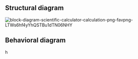 ## Structural diagram

![block-diagram-scientific-calculator-calculation-png-favpng-LTWs6hf4yYhQSTBu1dTN06NHY](https://user-images.githubusercontent.com/94219763/142770203-82804328-83b8-4641-8bbc-ac2e0d6295bd.jpg)

## Behavioral diagram

h
